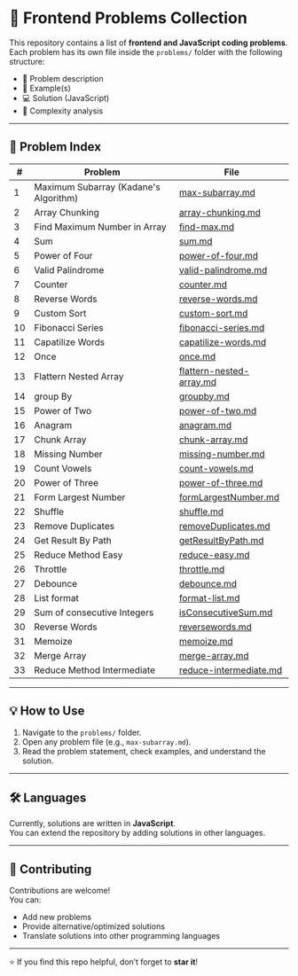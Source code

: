 # 🚀 Frontend Problems Collection

This repository contains a list of **frontend and JavaScript coding problems**.  
Each problem has its own file inside the `problems/` folder with the following structure:
- 📌 Problem description  
- 🎯 Example(s)  
- 💻 Solution (JavaScript)  
- 🧩 Complexity analysis  

---

## 📌 Problem Index

| # | Problem | File |
|---|----------|------|
| 1 | Maximum Subarray (Kadane's Algorithm) | [max-subarray.md](problems/max-subarray.md) |
| 2 | Array Chunking | [array-chunking.md](problems/array-chunking.md) |
| 3 | Find Maximum Number in Array | [find-max.md](problems/find-max.md) |
| 4 | Sum | [sum.md](problems/sum.md) |
| 5 | Power of Four | [power-of-four.md](problems/power-of-four.md) |
| 6 | Valid Palindrome | [valid-palindrome.md](problems/valid-palindrome.md) |
| 7 | Counter | [counter.md](problems/counter.md) |
| 8 | Reverse Words | [reverse-words.md](problems/reverse-words.md) |
| 9 | Custom Sort | [custom-sort.md](problems/custom-sort.md) |
| 10 | Fibonacci Series | [fibonacci-series.md](problems/fibonacci-series.md) |
| 11 | Capatilize Words | [capatilize-words.md](problems/capatilize-words.md) |
| 12 | Once | [once.md](problems/once.md) |
| 13 | Flattern Nested Array | [flattern-nested-array.md](problems/flattern-nested-array.md) |
| 14 | group By | [groupby.md](problems/groupby.md) |
| 15 | Power of Two | [power-of-two.md](problems/power-of-two.md) |
| 16 | Anagram | [anagram.md](problems/anagram.md) |
| 17 | Chunk Array | [chunk-array.md](problems/chunk-array.md) |
| 18 | Missing Number | [missing-number.md](problems/missing-number.md) |
| 19 | Count Vowels | [count-vowels.md](problems/count-vowels.md) |
| 20 | Power of Three | [power-of-three.md](problems/power-of-three.md) |
| 21 | Form Largest Number | [formLargestNumber.md](problems/formLargestNumber.md) |
| 22 | Shuffle | [shuffle.md](problems/shuffle.md) |
| 23 | Remove Duplicates | [removeDuplicates.md](problems/removeDuplicates.md) |
| 24 | Get Result By Path | [getResultByPath.md](problems/getResultByPath.md) |
| 25 | Reduce Method Easy | [reduce-easy.md](problems/reduce-easy.md) |
| 26 | Throttle | [throttle.md](problems/throttle.md) |
| 27 | Debounce | [debounce.md](problems/debounce.md) |
| 28 | List format | [format-list.md](problems/format-list.md) |
| 29 | Sum of consecutive Integers | [isConsecutiveSum.md](problems/isConsecutiveSum.md) |
| 30 | Reverse Words | [reversewords.md](problems/reversewords.md) |
| 31 | Memoize | [memoize.md](problems/memoize.md) |
| 32 | Merge Array | [merge-array.md](problems/merge-array.md) |
| 33 | Reduce Method Intermediate | [reduce-intermediate.md](problems/reduce-intermediate.md) |












---

## 💡 How to Use
1. Navigate to the `problems/` folder.  
2. Open any problem file (e.g., `max-subarray.md`).  
3. Read the problem statement, check examples, and understand the solution.  

---

## 🛠 Languages
Currently, solutions are written in **JavaScript**.  
You can extend the repository by adding solutions in other languages.  

---

## 🤝 Contributing
Contributions are welcome!  
You can:
- Add new problems  
- Provide alternative/optimized solutions  
- Translate solutions into other programming languages  

---

⭐ If you find this repo helpful, don’t forget to **star it**!

